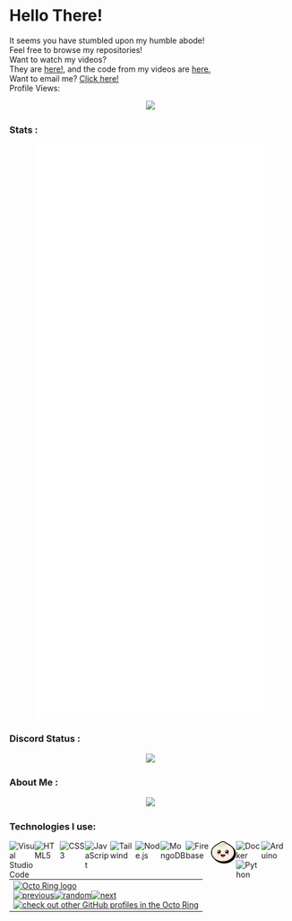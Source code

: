 # Hello There!
It seems you have stumbled upon my humble abode!</br>
Feel free to browse my repositories!</br>
Want to watch my videos? </br>
They are [here!](https://deva.nom.za/yt),
and the code from my videos are [here.](https://github.com/42pb/videos)
</br>
Want to email me? 
[Click here!](mailto:admin@coderrrrr.site?subject=Hi%20there!)
</br>
Profile Views: </br>

<p align="center"> 
  <a href="https://github.com/turbomaster95" alt="Deva's GitHub">
    <img src="https://count.getloli.com/@coderrrrr?name=coderrrrr&theme=rule34&padding=7&offset=0&align=top&scale=0.8&pixelated=1&darkmode=0" />
    <!-- <img src="https://komarev.com/ghpvc/?username=turbomaster95&label=Profile%20views&color=0e75b6&style=flat" /> -->
  </a>
</p>

### Stats :
</details>
<!-- <p align='center'><a href="#"><img height=auto width=auto src="https://streak-stats.demolab.com?user=turbomaster95&theme=dark" height="1000px"/></a></p> -->
<p align='center'><a href="#"><img height=auto width=auto src="https://raw.githubusercontent.com/turbomaster95/turbomaster95/main/github-metrics.svg" height="1000px"/></a></p>

### Discord Status :
</details>
<p align='center'><a href="#"><!-- <img height=auto width=auto src="https://discord.c99.nl/widget/theme-1/765881288740569088.png" height="1000px"/> --> <img height=auto width=auto src="https://lanyard.cnrad.dev/api/765881288740569088?showDisplayName=false&hideDiscrim=true&ignoreAppId=&theme=dark"/></a></p>

### About Me :
</details>
<p align='center'><a href="#"><img height=auto width=auto src="https://readme-typing-svg.demolab.com?font=Fira+Code&duration=3000&pause=1000&width=435&lines=I+do+Python;I+do+HTML;I+do+CSS;I+do+JS" height="1000px"/></a></p>

### Technologies I use:
[<img align="left" alt="Visual Studio Code" width="45px" src="https://www.svgrepo.com/show/354522/visual-studio-code.svg" />](#)
[<img align="left" alt="HTML5" width="45px" src="https://www.vectorlogo.zone/logos/w3_html5/w3_html5-icon.svg" />](#)
[<img align="left" alt="CSS3" width="45px" src="https://www.vectorlogo.zone/logos/w3_css/w3_css-icon.svg" />](#)
[<img align="left" alt="JavaScript" width="45px" src="https://www.svgrepo.com/show/353925/javascript.svg" />](#)
[<img align="left" alt="Tailwind" width="45px" src="https://upload.wikimedia.org/wikipedia/commons/d/d5/Tailwind_CSS_Logo.svg" />](#)
[<img align="left" alt="Node.js" width="45px" src="https://www.svgrepo.com/show/378837/node.svg" />](#)
[<img align="left" alt="MongoDB" width="45px" src="https://www.vectorlogo.zone/logos/mongodb/mongodb-icon.svg" />](#)
[<img align="left" alt="Firebase" width="45px" src="https://www.vectorlogo.zone/logos/firebase/firebase-icon.svg" />](#)
[<img align="left" alt="BunJS" width="45px" src="https://github.com/bestofjs/bestofjs/blob/master/apps/bestofjs-nextjs/public/logos/bun.svg" />](#)
[<img align="left" alt="Docker" width="45px" src="https://www.vectorlogo.zone/logos/docker/docker-official.svg" />](#)
[<img align="left" alt="Arduino" width="45px" src="https://www.vectorlogo.zone/logos/arduino/arduino-icon.svg" />](#)
[<img align="left" alt="Python" width="45px" src="https://www.vectorlogo.zone/logos/python/python-icon.svg" />](#)

</br>
</br>
</br>

<table><tbody><tr><td><a href="https://octo-ring.com/"><img src="https://octo-ring.com/static/img/widget/top.png" width="99%" alt="Octo Ring logo" align="top"></a><br><a href="https://octo-ring.com/p/turbomaster95/prev"><img src="https://octo-ring.com/static/img/widget/prev.png" width="33%" alt="previous" align="top" title="previous profile"></a><a href="https://octo-ring.com/p/turbomaster95/random"><img src="https://octo-ring.com/static/img/widget/random.png" width="33%" alt="random" align="top" title="random profile"></a><a href="https://octo-ring.com/p/turbomaster95/next"><img src="https://octo-ring.com/static/img/widget/next.png" width="33%" alt="next" align="top" title="next profile"></a><br><a href="https://octo-ring.com/"><img src="https://octo-ring.com/static/img/widget/bottom.png" width="99%" alt="check out other GitHub profiles in the Octo Ring" align="top"></a></td></tr></tbody></table>
